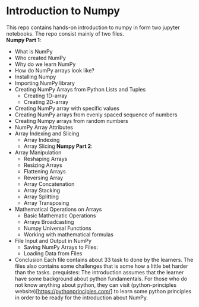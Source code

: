 # Introduction to Numpy
This repo contains hands-on introduction to numpy in form two jupyter notebooks. The repo consist mainly of two files.   
**Numpy Part 1**:
* What is NumPy
* Who created NumPy
* Why do we learn NumPy
* How do NumPy arrays look like?
* Installing Numpy
* Importing NumPy library
* Creating NumPy Arrays from Python Lists and Tuples
  * Creating 1D-array
  * Creating 2D-array
* Creating NumPy array with specific values
* Creating NumPy arrays from evenly spaced sequence of numbers
* Creating Numpy arrays from random numbers
* NumPy Array Attributes
* Array Indexing and Slicing
   * Array Indexing
   * Array Slicing
**Numpy Part 2**:
* Array Manipulation
  * Reshaping Arrays
  * Resizing Arrays
  * Flattening Arrays
  * Reversing Array
  * Array Concatenation
  * Array Stacking
  * Array Splitting
  * Array Transposing
* Mathematical Operations on Arrays
  * Basic Mathematic Operations
  * Arrays Broadcasting
  * Numpy Universal Functions
  * Working with mathematical formulas
* File Input and Output in NumPy
  * Saving NumPy Arrays to Files:
  * Loading Data from Files
* Conclusion
Each file contains about 33 task to done by the learners. The files also contains some challenges that is some how a little bet harder than the tasks.
prequistes:
The introduction assumes that the learner have some background about python fundamentals. For those who do not know anything about python, they can visit (python-principles website)[https://pythonprinciples.com/]
to learn some python principles in order to be ready for the introduction about NumPy.
